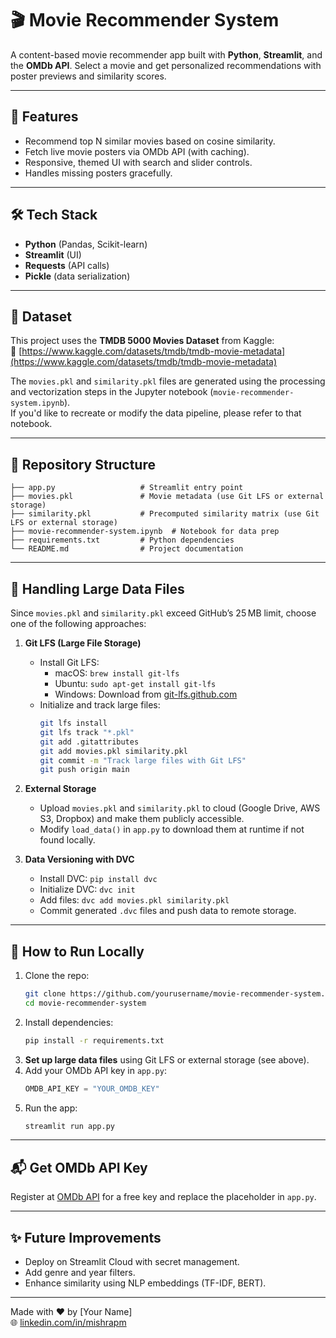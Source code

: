 # 🎬 Movie Recommender System

A content-based movie recommender app built with **Python**, **Streamlit**, and the **OMDb API**. Select a movie and get personalized recommendations with poster previews and similarity scores.

---

## 📌 Features

- Recommend top N similar movies based on cosine similarity.  
- Fetch live movie posters via OMDb API (with caching).
- Responsive, themed UI with search and slider controls.
- Handles missing posters gracefully.

---

## 🛠 Tech Stack

- **Python** (Pandas, Scikit-learn)
- **Streamlit** (UI)
- **Requests** (API calls)
- **Pickle** (data serialization)

---

## 📂 Dataset

This project uses the **TMDB 5000 Movies Dataset** from Kaggle:  
🔗 [https://www.kaggle.com/datasets/tmdb/tmdb-movie-metadata](https://www.kaggle.com/datasets/tmdb/tmdb-movie-metadata)

The `movies.pkl` and `similarity.pkl` files are generated using the processing and vectorization steps in the Jupyter notebook (`movie-recommender-system.ipynb`).  
If you'd like to recreate or modify the data pipeline, please refer to that notebook.

---

## 📂 Repository Structure

```
├── app.py                   # Streamlit entry point
├── movies.pkl               # Movie metadata (use Git LFS or external storage)
├── similarity.pkl           # Precomputed similarity matrix (use Git LFS or external storage)
├── movie-recommender-system.ipynb  # Notebook for data prep
├── requirements.txt         # Python dependencies
└── README.md                # Project documentation
```

---

## 🚀 Handling Large Data Files

Since `movies.pkl` and `similarity.pkl` exceed GitHub’s 25 MB limit, choose one of the following approaches:

1. **Git LFS (Large File Storage)**
   - Install Git LFS:
     - macOS: `brew install git-lfs`
     - Ubuntu: `sudo apt-get install git-lfs`
     - Windows: Download from [git-lfs.github.com](https://git-lfs.github.com/)
   - Initialize and track large files:
     ```bash
     git lfs install
     git lfs track "*.pkl"
     git add .gitattributes
     git add movies.pkl similarity.pkl
     git commit -m "Track large files with Git LFS"
     git push origin main
     ```

2. **External Storage**  
   - Upload `movies.pkl` and `similarity.pkl` to cloud (Google Drive, AWS S3, Dropbox) and make them publicly accessible.
   - Modify `load_data()` in `app.py` to download them at runtime if not found locally.

3. **Data Versioning with DVC**  
   - Install DVC: `pip install dvc`
   - Initialize DVC: `dvc init`
   - Add files: `dvc add movies.pkl similarity.pkl`
   - Commit generated `.dvc` files and push data to remote storage.

---

## 🧪 How to Run Locally

1. Clone the repo:
   ```bash
   git clone https://github.com/yourusername/movie-recommender-system.git
   cd movie-recommender-system
   ```
2. Install dependencies:
   ```bash
   pip install -r requirements.txt
   ```
3. **Set up large data files** using Git LFS or external storage (see above).
4. Add your OMDb API key in `app.py`:
   ```python
   OMDB_API_KEY = "YOUR_OMDB_KEY"
   ```
5. Run the app:
   ```bash
   streamlit run app.py
   ```

---

## 📬 Get OMDb API Key

Register at [OMDb API](https://www.omdbapi.com/apikey.aspx) for a free key and replace the placeholder in `app.py`.

---

## ✨ Future Improvements

- Deploy on Streamlit Cloud with secret management.  
- Add genre and year filters.  
- Enhance similarity using NLP embeddings (TF-IDF, BERT).  

---

Made with ❤️ by [Your Name]  
🌐 [linkedin.com/in/mishrapm](https://linkedin.com/in/mishrapm)
